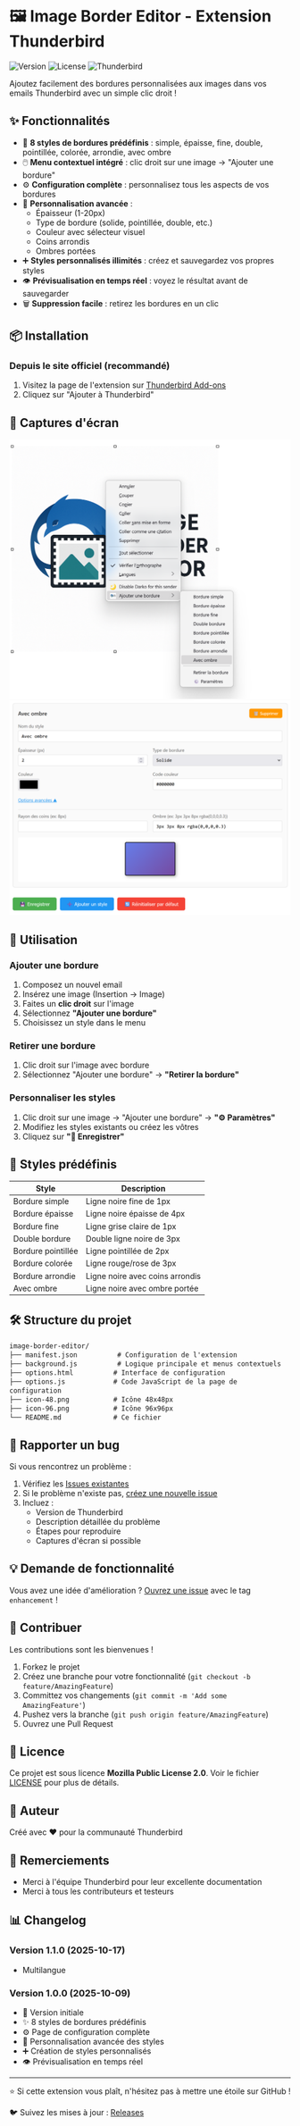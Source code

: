 # 🖼️ Image Border Editor - Extension Thunderbird

![Version](https://img.shields.io/badge/version-1.1.0-blue.svg)
![License](https://img.shields.io/badge/license-MPL--2.0-green.svg)
![Thunderbird](https://img.shields.io/badge/Thunderbird-91%2B-orange.svg)

Ajoutez facilement des bordures personnalisées aux images dans vos emails Thunderbird avec un simple clic droit !

## ✨ Fonctionnalités

- 🎨 **8 styles de bordures prédéfinis** : simple, épaisse, fine, double, pointillée, colorée, arrondie, avec ombre
- 🖱️ **Menu contextuel intégré** : clic droit sur une image → "Ajouter une bordure"
- ⚙️ **Configuration complète** : personnalisez tous les aspects de vos bordures
- 🎯 **Personnalisation avancée** :
  - Épaisseur (1-20px)
  - Type de bordure (solide, pointillée, double, etc.)
  - Couleur avec sélecteur visuel
  - Coins arrondis
  - Ombres portées
- ➕ **Styles personnalisés illimités** : créez et sauvegardez vos propres styles
- 👁️ **Prévisualisation en temps réel** : voyez le résultat avant de sauvegarder
- 🗑️ **Suppression facile** : retirez les bordures en un clic

## 📦 Installation

### Depuis le site officiel (recommandé)
1. Visitez la page de l'extension sur [Thunderbird Add-ons](https://addons.thunderbird.net/fr/thunderbird/addon/image-border-editor/)
2. Cliquez sur "Ajouter à Thunderbird"

## 📸 Captures d'écran

![Menu contextuel](screenshots/context-menu.png)
![Configuration](screenshots/settings.png)

## 🚀 Utilisation

### Ajouter une bordure
1. Composez un nouvel email
2. Insérez une image (Insertion → Image)
3. Faites un **clic droit** sur l'image
4. Sélectionnez **"Ajouter une bordure"**
5. Choisissez un style dans le menu

### Retirer une bordure
1. Clic droit sur l'image avec bordure
2. Sélectionnez "Ajouter une bordure" → **"Retirer la bordure"**

### Personnaliser les styles
1. Clic droit sur une image → "Ajouter une bordure" → **"⚙️ Paramètres"**
2. Modifiez les styles existants ou créez les vôtres
3. Cliquez sur **"💾 Enregistrer"**

## 🎨 Styles prédéfinis

| Style | Description |
|-------|-------------|
| Bordure simple | Ligne noire fine de 1px |
| Bordure épaisse | Ligne noire épaisse de 4px |
| Bordure fine | Ligne grise claire de 1px |
| Double bordure | Double ligne noire de 3px |
| Bordure pointillée | Ligne pointillée de 2px |
| Bordure colorée | Ligne rouge/rose de 3px |
| Bordure arrondie | Ligne noire avec coins arrondis |
| Avec ombre | Ligne noire avec ombre portée |

## 🛠️ Structure du projet

```
image-border-editor/
├── manifest.json          # Configuration de l'extension
├── background.js          # Logique principale et menus contextuels
├── options.html          # Interface de configuration
├── options.js            # Code JavaScript de la page de configuration
├── icon-48.png           # Icône 48x48px
├── icon-96.png           # Icône 96x96px
└── README.md             # Ce fichier
```

## 🐛 Rapporter un bug

Si vous rencontrez un problème :
1. Vérifiez les [Issues existantes](https://github.com/Graf63/image-border-editor/issues)
2. Si le problème n'existe pas, [créez une nouvelle issue](https://github.com/Graf63/image-border-editor/issues/new)
3. Incluez :
   - Version de Thunderbird
   - Description détaillée du problème
   - Étapes pour reproduire
   - Captures d'écran si possible

## 💡 Demande de fonctionnalité

Vous avez une idée d'amélioration ? [Ouvrez une issue](https://github.com/Graf63/image-border-editor/issues/new) avec le tag `enhancement` !

## 🤝 Contribuer

Les contributions sont les bienvenues ! 

1. Forkez le projet
2. Créez une branche pour votre fonctionnalité (`git checkout -b feature/AmazingFeature`)
3. Committez vos changements (`git commit -m 'Add some AmazingFeature'`)
4. Pushez vers la branche (`git push origin feature/AmazingFeature`)
5. Ouvrez une Pull Request

## 📜 Licence

Ce projet est sous licence **Mozilla Public License 2.0**. Voir le fichier [LICENSE](LICENSE) pour plus de détails.

## 👤 Auteur

Créé avec ❤️ pour la communauté Thunderbird

## 🌟 Remerciements

- Merci à l'équipe Thunderbird pour leur excellente documentation
- Merci à tous les contributeurs et testeurs

## 📊 Changelog

### Version 1.1.0 (2025-10-17)
- Multilangue
  
### Version 1.0.0 (2025-10-09)
- 🎉 Version initiale
- ✨ 8 styles de bordures prédéfinis
- ⚙️ Page de configuration complète
- 🎨 Personnalisation avancée des styles
- ➕ Création de styles personnalisés
- 👁️ Prévisualisation en temps réel

---

⭐ Si cette extension vous plaît, n'hésitez pas à mettre une étoile sur GitHub !

🐦 Suivez les mises à jour : [Releases](https://github.com/Graf63/image-border-editor/releases)
